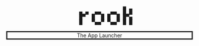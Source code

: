 <!-- HEADER -->
<pre style="line-height: 0.5em; text-align: center;">
    <span style="line-height: 0;">            ▄</span><br>
    <span style="line-height: 0;">▄ ▄  ▄▄   ▄▄  █ █</span><br>
    <span style="line-height: 0;">█▀  █  █ █  █ █▀▄</span><br>
    <span style="line-height: 0;">█   ▀▄▄▀ ▀▄▄▀ █ █</span><br>
</pre>

<p style="border: solid; text-align: center;">The App Launcher</p>